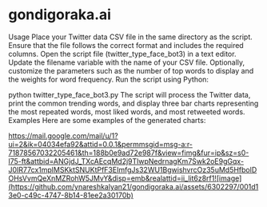 # gondigoraka.ai

Usage
Place your Twitter data CSV file in the same directory as the script. Ensure that the file follows the correct format and includes the required columns.
Open the script file (twitter_type_face_bot3) in a text editor.
Update the filename variable with the name of your CSV file.
Optionally, customize the parameters such as the number of top words to display and the weights for word frequency.
Run the script using Python:

python twitter_type_face_bot3.py
The script will process the Twitter data, print the common trending words, and display three bar charts representing the most repeated words, most liked words, and most retweeted words.
Examples
Here are some examples of the generated charts:

https://mail.google.com/mail/u/1?ui=2&ik=04034efa92&attid=0.0.1&permmsgid=msg-a:r-71878567032205461&th=188b0e9ad72e987f&view=fimg&fur=ip&sz=s0-l75-ft&attbid=ANGjdJ_TXcAEcqMd2j9TlwpNedrnagKm7Swk2oE9gGqx-J0IR77cx1mplMSKktSNUKtPfF3EImfgJs32WU1BgwishvrcOz35uMd5HfbolDOHsVvmQeXnMZRohW5JMvY&disp=emb&realattid=ii_lit6z8rf1![image](https://github.com/ynareshkalyan21/gondigoraka.ai/assets/6302297/001d13e0-c49c-4747-8b14-81ee2a30170b)

